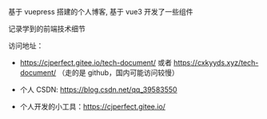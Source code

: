 基于 vuepress 搭建的个人博客, 基于 vue3 开发了一些组件

记录学到的前端技术细节

访问地址：

- https://cjperfect.gitee.io/tech-document/ 或者 https://cxkyyds.xyz/tech-document/ （走的是 github，国内可能访问较慢）

- 个人 CSDN: https://blog.csdn.net/qq_39583550

- 个人开发的小工具：https://cjperfect.gitee.io/
